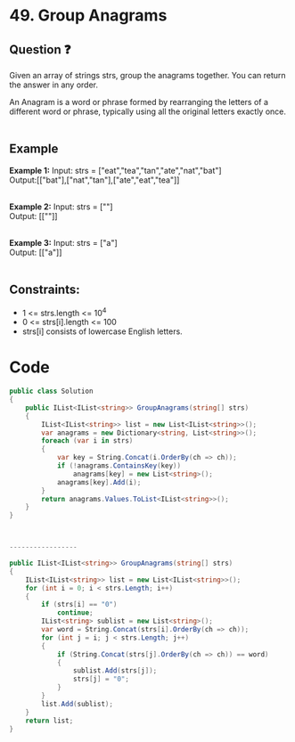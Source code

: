 # 49. Group Anagrams
## Question ❓ <br>
Given an array of strings strs, group the anagrams together. You can return the answer in any order.

An Anagram is a word or phrase formed by rearranging the letters of a different word or phrase, typically using all the original letters exactly once.
<br><br>

## Example

__Example 1:__
Input: strs = ["eat","tea","tan","ate","nat","bat"]     
Output:[["bat"],["nat","tan"],["ate","eat","tea"]]      
<br>

__Example 2:__  Input: strs = [""]  
Output: [[""]]        
<br>



      
__Example 3:__  Input: strs = ["a"]  
Output: [["a"]]      
<br>
  
## Constraints:

- 1 <= strs.length <= 10<sup>4</sup>
- 0 <= strs[i].length <= 100
- strs[i] consists of lowercase English letters.

# Code
```C#
public class Solution
{
    public IList<IList<string>> GroupAnagrams(string[] strs)
    {
        IList<IList<string>> list = new List<IList<string>>();
        var anagrams = new Dictionary<string, List<string>>();
        foreach (var i in strs)
        {
            var key = String.Concat(i.OrderBy(ch => ch));
            if (!anagrams.ContainsKey(key))
                anagrams[key] = new List<string>();
            anagrams[key].Add(i);
        }
        return anagrams.Values.ToList<IList<string>>();
    }
}



-----------------

public IList<IList<string>> GroupAnagrams(string[] strs)
{
    IList<IList<string>> list = new List<IList<string>>();
    for (int i = 0; i < strs.Length; i++)
    {
        if (strs[i] == "0")
            continue;
        IList<string> sublist = new List<string>();
        var word = String.Concat(strs[i].OrderBy(ch => ch));
        for (int j = i; j < strs.Length; j++)
        {
            if (String.Concat(strs[j].OrderBy(ch => ch)) == word)
            {
                sublist.Add(strs[j]);
                strs[j] = "0";
            }
        }
        list.Add(sublist);
    }
    return list;
}
```
